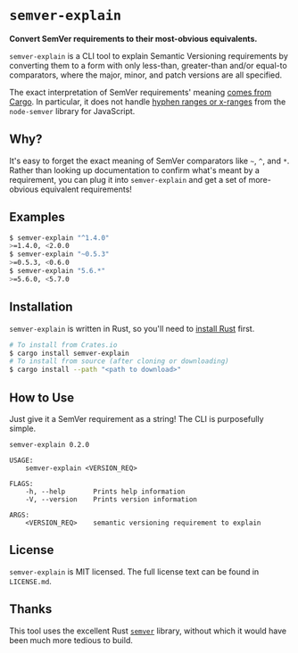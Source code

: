 # `semver-explain`

__Convert SemVer requirements to their most-obvious equivalents.__

`semver-explain` is a CLI tool to explain Semantic Versioning requirements by converting them to a form with only less-than, greater-than and/or equal-to comparators, where the major, minor, and patch versions are all specified.

The exact interpretation of SemVer requirements' meaning [comes from Cargo][cargo_semver]. In particular, it does not handle [hyphen ranges or x-ranges][node_semver] from the `node-semver` library for JavaScript.

## Why?

It's easy to forget the exact meaning of SemVer comparators like `~`, `^`, and `*`. Rather than looking up documentation to confirm what's meant by a requirement, you can plug it into `semver-explain` and get a set of more-obvious equivalent requirements!

## Examples

```sh
$ semver-explain "^1.4.0"
>=1.4.0, <2.0.0
$ semver-explain "~0.5.3"
>=0.5.3, <0.6.0
$ semver-explain "5.6.*"
>=5.6.0, <5.7.0
```

## Installation

`semver-explain` is written in Rust, so you'll need to [install Rust][install_rust] first.

```sh
# To install from Crates.io
$ cargo install semver-explain
# To install from source (after cloning or downloading)
$ cargo install --path "<path to download>"
```

## How to Use

Just give it a SemVer requirement as a string! The CLI is purposefully simple.

```
semver-explain 0.2.0

USAGE:
    semver-explain <VERSION_REQ>

FLAGS:
    -h, --help       Prints help information
    -V, --version    Prints version information

ARGS:
    <VERSION_REQ>    semantic versioning requirement to explain
```

## License

`semver-explain` is MIT licensed. The full license text can be found in `LICENSE.md`.

## Thanks

This tool uses the excellent Rust [`semver`][semver] library, without which it would have been much more tedious to build.

[cargo_semver]: https://doc.rust-lang.org/cargo/reference/specifying-dependencies.html "Link to Cargo's explanation of semver requirements"
[node_semver]: https://github.com/npm/node-semver#advanced-range-syntax "Link to node-semver's range syntax"
[install_rust]: https://www.rust-lang.org/tools/install "Link to Rust installation instructions."
[semver]: https://crates.io/crates/semver "Link to the semver crate"

